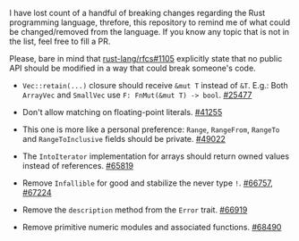 I have lost count of a handful of breaking changes regarding the Rust programming language, threfore, this repository to remind me of what could be changed/removed from the language. If you know any topic that is not in the list, feel free to fill a PR.

Please, bare in mind that [rust-lang/rfcs#1105] explicitly state that no public API should be modified in a way that could break someone's code.

* `Vec::retain(...)` closure should receive `&mut T` instead of `&T`. E.g.: Both `ArrayVec` and `SmallVec` use `F: FnMut(&mut T) -> bool`. [#25477]

* Don't allow matching on floating-point literals. [#41255]

* This one is more like a personal preference: `Range`, `RangeFrom`, `RangeTo` and `RangeToInclusive` fields should be private. [#49022]

* The `IntoIterator` implementation for arrays should return owned values instead of references. [#65819]

* Remove `Infallible` for good and stabilize the never type `!`. [#66757], [#67224]

* Remove the `description` method from the `Error` trait. [#66919]

* Remove primitive numeric modules and associated functions. [#68490]

[rust-lang/rfcs#1105]: https://github.com/rust-lang/rfcs/pull/1105
[#25477]: https://github.com/rust-lang/rust/issues/25477 
[#41255]: https://github.com/rust-lang/rust/issues/41255
[#49022]: https://github.com/rust-lang/rust/issues/49022
[#65819]: https://github.com/rust-lang/rust/pull/65819
[#66757]: https://github.com/rust-lang/rust/issues/66757
[#66919]: https://github.com/rust-lang/rust/pull/66919/
[#67224]: https://github.com/rust-lang/rust/pull/67224
[#68490]: https://github.com/rust-lang/rust/issues/68490